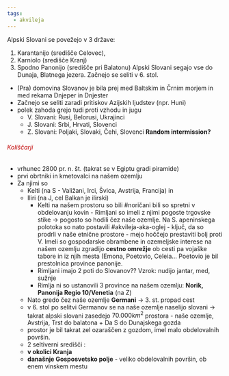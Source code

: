 ```yaml
---
tags:
  - akvileja
---
```

Alpski Slovani se povežejo v 3 države: 
1. Karantanijo (središče Celovec), 
2. Karniolo (središče Kranj)
3. Spodno Panonijo (središče pri Balatonu)
  Alpski Slovani segajo vse do Dunaja, Blatnega jezera. Začnejo se seliti v 6. stol.
- (Pra) domovina Slovanov je bila prej med Baltskim in Črnim morjem in med rekama Dnjeper in Dnjester 
- Začnejo se seliti zaradi pritiskov Azijskih ljudstev (npr. Huni)
- polek zahoda grejo tudi proti vzhodu in jugu
	- V. Slovani: Rusi, Belorusi, Ukrajinci
	- J. Slovani: Srbi, Hrvati, Slovenci
	- Z. Slovani: Poljaki, Slovaki, Čehi, Slovenci
**Random intermission?**
###### <font color="#c00000">Koliščarji</font>
- vrhunec 2800 pr. n. št. (takrat se v Egiptu gradi piramide)
- prvi obrtniki in kmetovalci na našem ozemlju
- Za njimi so 
	- Kelti (na S - Valižani, Irci, Švica, Avstrija, Francija) in 
	- Iliri (na J, cel Balkan je ilirski) 
		- Kelti na našem prostoru so bili #noričani bili so spretni v obdelovanju kovin - Rimljani so imeli z njimi pogoste trgovske stike $\rightarrow$ pogosto so hodili čez naše ozemlje. Na S. apeninskega polotoka so nato postavili #akvileja-aka-oglej - ključ, da so prodrli v naše etnične prostore - mejo hoččejo prestaviti bolj proti V. Imeli so gospodarske obrambene in ozemeljske interese na našem ozemlju zgradijo **cestno omrežje** ob cesti pa vojaške tabore in iz njih mesta (Emona, Poetovio, Celeia... Poetovio je bil prestolnica province panonije.
		- Rimljani imajo 2 poti do Slovanov?? Vzrok: nudijo jantar, med, sužnje
		- Rimlja ni so ustanovili 3 province na našem ozemlju: **Norik, Panonija Regio 10/Venetia** (na Z)
	- Nato gredo čez naŝe ozemlje **Germani** $\rightarrow$ 3. st. propad cest
	- v 6. stol po selitvi Germanov se na naše ozemlje naselijo slovani
     $\rightarrow$ takrat alpski slovani zasedejo $70.000 km^2$ prostora - naše ozemlje, Avstrija, Trst do balatona + Da S do Dunajskega gozda 
     - prostor je bil takrat zel ozaraščen z gozdom, imel malo obdelovalnih površin.
     - 2 seltiverni središči : 
     - **v okolici Kranja**
     - **današnje Gosposvetsko polje** - veliko obdelovalnih površin, ob enem vinskem mestu
